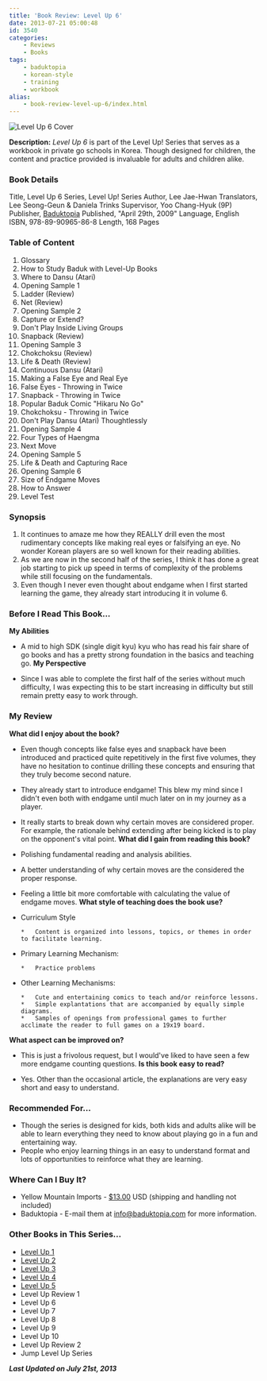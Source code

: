 ```yaml
---
title: 'Book Review: Level Up 6'
date: 2013-07-21 05:00:48
id: 3540
categories:
	- Reviews
	- Books
tags:
	- baduktopia
	- korean-style
	- training
	- workbook
alias:
	- book-review-level-up-6/index.html
---
```


![Level Up 6 Cover](/images/2013/07/levelup6cover.jpg)

**Description:** _Level Up 6_ is part of the Level Up! Series that serves as a workbook in private go schools in Korea. Though designed for children, the content and practice provided is invaluable for adults and children alike.

<!--more-->

### Book Details

Title, Level Up 6
Series, Level Up! Series
Author, Lee Jae-Hwan
Translators, Lee Seong-Geun &amp; Daniela Trinks
Supervisor, Yoo Chang-Hyuk (9P)
Publisher, [Baduktopia](http://www.baduktopia.com)
Published, "April 29th, 2009"
Language, English
ISBN, 978-89-90965-86-8
Length, 168 Pages

### Table of Content

1.  Glossary
2.  How to Study Baduk with Level-Up Books
3.  Where to Dansu (Atari)
4.  Opening Sample 1
5.  Ladder (Review)
6.  Net (Review)
7.  Opening Sample 2
8.  Capture or Extend?
9.  Don't Play Inside Living Groups
10.  Snapback (Review)
11.  Opening Sample 3
12.  Chokchoksu (Review)
13.  Life &amp; Death (Review)
14.  Continuous Dansu (Atari)
15.  Making a False Eye and Real Eye
16.  False Eyes - Throwing in Twice
17.  Snapback - Throwing in Twice
18.  Popular Baduk Comic "Hikaru No Go"
19.  Chokchoksu - Throwing in Twice
20.  Don't Play Dansu (Atari) Thoughtlessly
21.  Opening Sample 4
22.  Four Types of Haengma
23.  Next Move
24.  Opening Sample 5
25.  Life &amp; Death and Capturing Race
26.  Opening Sample 6
27.  Size of Endgame Moves
28.  How to Answer
29.  Level Test


### Synopsis

1.  It continues to amaze me how they REALLY drill even the most rudimentary concepts like making real eyes or falsifying an eye. No wonder Korean players are so well known for their reading abilities.
2.  As we are now in the second half of the series, I think it has done a great job starting to pick up speed in terms of complexity of the problems while still focusing on the fundamentals.
3.  Even though I never even thought about endgame when I first started learning the game, they already start introducing it in volume 6.


### Before I Read This Book...

**My Abilities**

*   A mid to high SDK (single digit kyu) kyu who has read his fair share of go books and has a pretty strong foundation in the basics and teaching go.
**My Perspective**

*   Since I was able to complete the first half of the series without much difficulty, I was expecting this to be start increasing in difficulty but still remain pretty easy to work through.


### My Review

**What did I enjoy about the book?**

*   Even though concepts like false eyes and snapback have been introduced and practiced quite repetitively in the first five volumes, they have no hesitation to continue drilling these concepts and ensuring that they truly become second nature.
*   They already start to introduce endgame! This blew my mind since I didn't even both with endgame until much later on in my journey as a player.
*   It really starts to break down why certain moves are considered proper. For example, the rationale behind extending after being kicked is to play on the opponent's vital point.
**What did I gain from reading this book?**

*   Polishing fundamental reading and analysis abilities.
*   A better understanding of why certain moves are the considered the proper response.
*   Feeling a little bit more comfortable with calculating the value of endgame moves.
**What style of teaching does the book use?**

*   Curriculum Style

		*   Content is organized into lessons, topics, or themes in order to facilitate learning.

*   Primary Learning Mechanism:

		*   Practice problems

*   Other Learning Mechanisms:

		*   Cute and entertaining comics to teach and/or reinforce lessons.
		*   Simple explantations that are accompanied by equally simple diagrams.
		*   Samples of openings from professional games to further acclimate the reader to full games on a 19x19 board.
**What aspect can be improved on?**

*   This is just a frivolous request, but I would've liked to have seen a few more endgame counting questions.
**Is this book easy to read?**

*   Yes. Other than the occasional article, the explanations are very easy short and easy to understand.


### Recommended For...

*   Though the series is designed for kids, both kids and adults alike will be able to learn everything they need to know about playing go in a fun and entertaining way.
*   People who enjoy learning things in an easy to understand format and lots of opportunities to reinforce what they are learning.


### Where Can I Buy It?

*   Yellow Mountain Imports - [$13.00](http://www.ymimports.com/p-789-level-up-6-20-18-kyu.aspx#.Uede2xbEpEA "Yellow Mountain Imports Purchase Link") USD (shipping and handling not included)
*   Baduktopia - E-mail them at info@baduktopia.com for more information.


### Other Books in This Series...

*   [Level Up 1](http://www.bengozen.com/book-review-level-up-1/ "Book Review: Level Up 1")
*   [Level Up 2](http://www.bengozen.com/book-review-level-up-vol-2/ "Book Review: Level Up 2")
*   [Level Up 3](http://www.bengozen.com/book-review-level-up-3/ "Book Review: Level Up 3")
*   [Level Up 4](http://www.bengozen.com/book-review-level-up-4/ "Book Review: Level Up 4")
*   [Level Up 5](http://www.bengozen.com/book-review-level-up-5/ "Book Review: Level Up 5")
*   Level Up Review 1
*   Level Up 6
*   Level Up 7
*   Level Up 8
*   Level Up 9
*   Level Up 10
*   Level Up Review 2
*   Jump Level Up Series

_**Last Updated on July 21st, 2013**_
